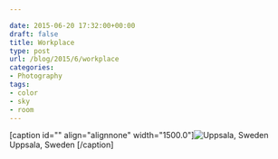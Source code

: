 ```yaml
---

date: 2015-06-20 17:32:00+00:00
draft: false
title: Workplace
type: post
url: /blog/2015/6/workplace
categories:
- Photography
tags:
- color
- sky
- room
---
```


[caption id="" align="alignnone" width="1500.0"]![ Uppsala, Sweden ](/images/2015-06-20-20156workplace/image-asset.jpeg)
 Uppsala, Sweden [/caption]
